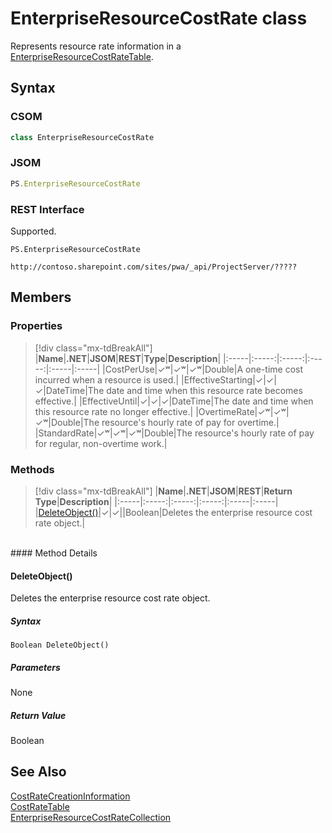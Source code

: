 [comment]: # (Name:EnterpriseResourceCostRate)
[comment]: # (Name:Microsoft.ProjectServer.EnterpriseResourceCostRate)
[comment]: # (Type:class)
[comment]: # (Status:Verified)

# <a name="name"></a>EnterpriseResourceCostRate class

<a name="description"></a>Represents resource rate information in a [EnterpriseResourceCostRateTable](EnterpriseResourceCostRateTable.md).

## <a name="syntax"></a>Syntax

### CSOM

```cs
class EnterpriseResourceCostRate 
```
### JSOM

```javascript
PS.EnterpriseResourceCostRate
```
### REST Interface

Supported.

```
PS.EnterpriseResourceCostRate

http://contoso.sharepoint.com/sites/pwa/_api/ProjectServer/?????
```

## <a name="members"></a>Members

### <a name="properties"></a>Properties
> [!div class="mx-tdBreakAll"]
|**Name**|**.NET**|**JSOM**|**REST**|**Type**|**Description**|
|:-----|:-----:|:-----:|:-----:|:-----|:-----|
|<a name="CostPerUse"></a>CostPerUse|&#x2713;&#x02B7;|&#x2713;&#x02B7;|&#x2713;&#x02B7;|Double|A one-time cost incurred when a resource is used.|
|<a name="EffectiveStarting"></a>EffectiveStarting|&#x2713;|&#x2713;|&#x2713;|DateTime|The date and time when this resource rate becomes effective.|
|<a name="EffectiveUntil"></a>EffectiveUntil|&#x2713;|&#x2713;|&#x2713;|DateTime|The date and time when this resource rate no longer effective.|
|<a name="OvertimeRate"></a>OvertimeRate|&#x2713;&#x02B7;|&#x2713;&#x02B7;|&#x2713;&#x02B7;|Double|The resource's hourly rate of pay for overtime.|
|<a name="StandardRate"></a>StandardRate|&#x2713;&#x02B7;|&#x2713;&#x02B7;|&#x2713;&#x02B7;|Double|The resource's hourly rate of pay for regular, non-overtime work.|

### <a name="methods"></a>Methods
> [!div class="mx-tdBreakAll"]
|**Name**|**.NET**|**JSOM**|**REST**|**Return Type**|**Description**|
|:-----|:-----:|:-----:|:-----:|:-----|:-----|
|[DeleteObject()](#DeleteObject__)|&#x2713;|&#x2713;||Boolean|Deletes the enterprise resource cost rate object.|

<br/>
#### Method Details

#### <a name="DeleteObject__"></a>DeleteObject()
 
Deletes the enterprise resource cost rate object.

##### Syntax

```
Boolean DeleteObject()
```

##### Parameters

None

##### Return Value

Boolean

## <a name="seeAlso"></a>See Also

[CostRateCreationInformation](CostRateCreationInformation.md)<br/>
[CostRateTable](CostRateTable.md)<br/>
[EnterpriseResourceCostRateCollection](EnterpriseResourceCostRateCollection.md)<br/>
